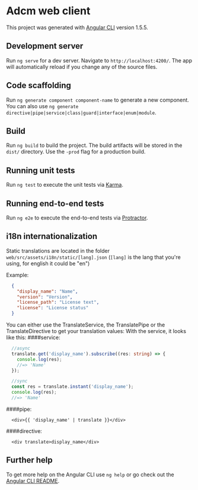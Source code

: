 # Adcm web client

This project was generated with [Angular CLI](https://github.com/angular/angular-cli) version 1.5.5.

## Development server

Run `ng serve` for a dev server. Navigate to `http://localhost:4200/`. The app will automatically reload if you change any of the source files.

## Code scaffolding

Run `ng generate component component-name` to generate a new component. You can also use `ng generate directive|pipe|service|class|guard|interface|enum|module`.

## Build

Run `ng build` to build the project. The build artifacts will be stored in the `dist/` directory. Use the `-prod` flag for a production build.

## Running unit tests

Run `ng test` to execute the unit tests via [Karma](https://karma-runner.github.io).

## Running end-to-end tests

Run `ng e2e` to execute the end-to-end tests via [Protractor](http://www.protractortest.org/).

## i18n internationalization
Static translations are located in the folder ```web/src/assets/i18n/static/[lang].json``` 
(```[lang]``` is the lang that you're using, for english it could be "en")

Example: 
```json
  {
    "display_name": "Name",
    "version": "Version",
    "license_path": "License text",
    "license": "License status"
  }
```

You can either use the TranslateService, the TranslatePipe or the TranslateDirective to get your translation values:
With the service, it looks like this:
####service:

```typescript
  //async
  translate.get('display_name').subscribe((res: string) => {
    console.log(res);
    //=> 'Name'
  });

  //sync
  const res = translate.instant('display_name');
  console.log(res);
  //=> 'Name'

```

####pipe:

```angular2html
  <div>{{ 'display_name' | translate }}</div>
```

####directive:
```angular2html
  <div translate>display_name</div>
```

## Further help

To get more help on the Angular CLI use `ng help` or go check out the [Angular CLI README](https://github.com/angular/angular-cli/blob/master/README.md).
